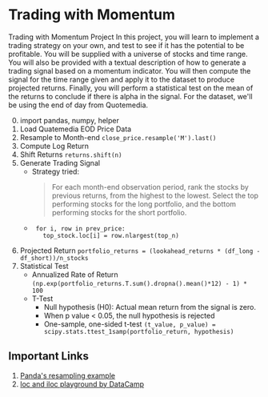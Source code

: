 # Trading with Momentum

Trading with Momentum Project
In this project, you will learn to implement a trading strategy on your own, and test to see if it has the potential to be profitable. You will be supplied with a universe of stocks and time range. You will also be provided with a textual description of how to generate a trading signal based on a momentum indicator. You will then compute the signal for the time range given and apply it to the dataset to produce projected returns. Finally, you will perform a statistical test on the mean of the returns to conclude if there is alpha in the signal. For the dataset, we'll be using the end of day from Quotemedia.


0. import pandas, numpy, helper
1. Load Quatemedia EOD Price Data
2. Resample to Month-end `close_price.resample('M').last()`
3. Compute Log Return
4. Shift Returns `returns.shift(n)`
5. Generate Trading Signal
   * Strategy tried:
        > For each month-end observation period, rank the stocks by previous returns, from the highest to the lowest. Select the top performing stocks for the long portfolio, and the bottom performing stocks for the short portfolio.
   * ```
      for i, row in prev_price:
        top_stock.loc[i] = row.nlargest(top_n)
     ```
6. Projected Return `portfolio_returns = (lookahead_returns * (df_long - df_short))/n_stocks`
7. Statistical Test
   * Annualized Rate of Return `(np.exp(portfolio_returns.T.sum().dropna().mean()*12) - 1) * 100`
   * T-Test
     * Null hypothesis (H0): Actual mean return from the signal is zero.
     * When p value < 0.05, the null hypothesis is rejected
     * One-sample, one-sided t-test `(t_value, p_value) = scipy.stats.ttest_1samp(portfolio_return, hypothesis)`

## Important Links

1. [Panda's resampling example](https://towardsdatascience.com/using-the-pandas-resample-function-a231144194c4)
2. [loc and iloc playground by DataCamp](https://campus.datacamp.com/courses/intermediate-python/dictionaries-pandas?ex=17)
